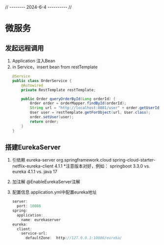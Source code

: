 // -------- 2024-6-4 ---------- //

# 微服务

## 发起远程调用
1. Application 注入Bean
2. in Service，insert bean from restTemplate
	```Java
	@Service
	public class OrderService {
		@Autowired
		private RestTemplate restTemplate;

		public Order queryOrderById(Long orderId) {
			Order order = orderMapper.findById(orderId);
			String url = "http://localhost:8081/user" + order.getUserId();
			User user = restTemplate.getForObject(url, User.class);
			order.setUser(user);
			return order;
		}
	}
	```

## 搭建EurekaServer
1. 引依赖 eureka-server
		<dependency>
			<groupId>org.springframework.cloud</groupId>
			<artifactId>spring-cloud-starter-netflix-eureka-client</artifactId>
			<version>4.1.1</version>
		</dependency>
		*注意版本对好，例如：
		springboot 3.3.0 vs. eureka 4.1.1 vs. java 17

2. 加注解 @EnableEurekaServer注解

3. 配置信息 application.yml中配置eureka地址
	```java
	server:
	  port: 10086
	spring:
	  application:
	    name: eurekaserver
	eureka:
	  client:
	    service-url:
	      defaultZone:  http://127.0.0.1:10086/eureka/
	```










































































































